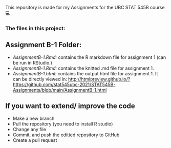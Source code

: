 This repository is made for my Assignments for the UBC STAT 545B course 💻

### The files in this project:

## Assignment B-1 Folder:
* *AssignmentB-1.Rmd:* contains the R markdown file for assignment 1 (can be run in RStudio.)
* *AssignmentB-1.Rmd:* contains the knitted .md file for assignment 1.
* *AssignmentB-1.html:* contains the output html file for assignment 1. It can be directly viewed in:
http://htmlpreview.github.io/?https://github.com/stat545ubc-2021/STAT545B-Assignments/blob/main/AssignmentB-1.html


## If you want to extend/ improve the code
* Make a new branch
* Pull the repository (you need to install R studio)
* Change any file
* Commit, and push the editted repository to GitHub
* Create a pull request 
